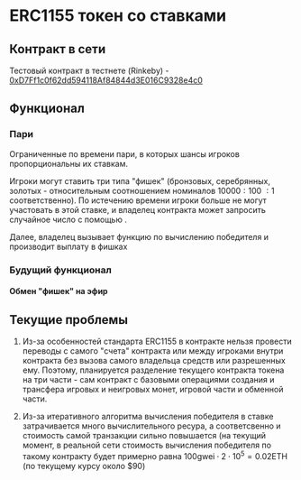 # ERC1155 токен со ставками
## Контракт в сети
Тестовый контракт в тестнете (Rinkeby) - <a href='https://rinkeby.etherscan.io/address/0xD7Ff1c0f62dd594118Af84844d3E016C9328e4c0'>0xD7Ff1c0f62dd594118Af84844d3E016C9328e4c0</a>
## Функционал
### Пари
Ограниченные по времени пари, в которых шансы игроков пропорциональны их ставкам. 

Игроки могут ставить три типа "фишек" (бронзовых, серебрянных, золотых - относительным соотношением номиналов $10000: 100~:1$ соответственно). 
По истечению времени игроки больше не могут участовать в этой ставке, и владелец контракта может запросить случайное число c помощью <a href='https://docs.chain.link/docs/chainlink-vrf/'></a>.

Далее, владелец вызывает функцию по вычислению победителя и производит выплату в фишках
### Будущий функционал
#### Обмен "фишек" на эфир
## Текущие проблемы
1. Из-за особенностей стандарта ERC1155 в контракте нельзя провести переводы с самого "счета" контракта или между игроками внутри контракта без вызова самого владельца средств или разрешенных ему. Поэтому, планируется разделение текущего контракта токена на три части - сам контракт с базовыми операциями создания и трансфера игровых и неигровых монет, игровой части и обменной части.

2. Из-за итеративного алгоритма вычисления победителя в ставке затрачивается много вычислительного ресура, а соответсвенно и стоимость самой транзакции сильно повышается (на текущий момент, в реальной сети стоимость вычисления победителя по такому контракту будет примерно равна $100\text{gwei}\cdot 2 \cdot 10^5 = 0.02 \text{ETH}$ (по текущему курсу около $90)

